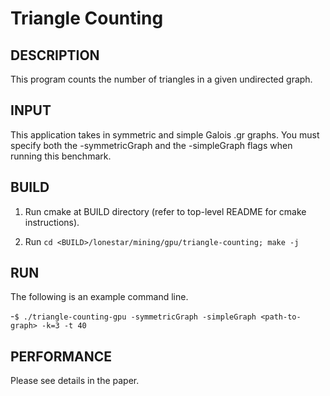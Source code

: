 Triangle Counting
================================================================================

DESCRIPTION 
--------------------------------------------------------------------------------

This program counts the number of triangles in a given undirected graph.

INPUT
--------------------------------------------------------------------------------

This application takes in symmetric and simple Galois .gr graphs.
You must specify both the -symmetricGraph and the -simpleGraph flags when
running this benchmark.

BUILD
--------------------------------------------------------------------------------

1. Run cmake at BUILD directory (refer to top-level README for cmake instructions).

2. Run `cd <BUILD>/lonestar/mining/gpu/triangle-counting; make -j`

RUN
--------------------------------------------------------------------------------

The following is an example command line.

-`$ ./triangle-counting-gpu -symmetricGraph -simpleGraph <path-to-graph> -k=3 -t 40`

PERFORMANCE
--------------------------------------------------------------------------------

Please see details in the paper.

